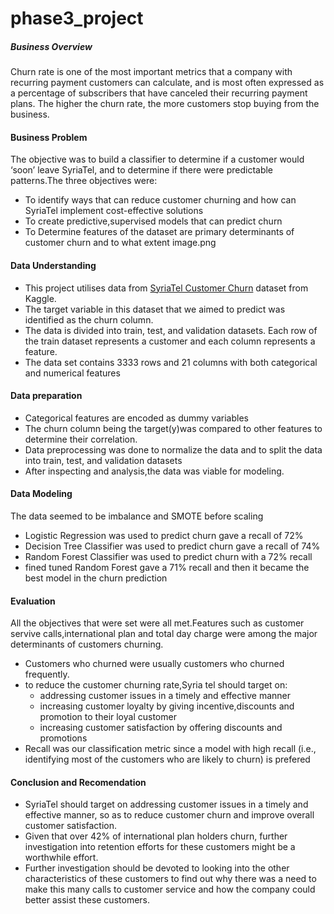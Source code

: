 # phase3_project


##### Business Overview

Churn rate is one of the most important metrics that a company with recurring payment customers can calculate, and is most often expressed as a percentage of subscribers that have canceled their recurring payment plans. The higher the churn rate, the more customers stop buying from the business.

#### Business Problem

The objective was to build a classifier to determine if a customer would ‘soon’ leave SyriaTel, and to determine if there were predictable patterns.The three objectives were:

- To identify ways that can reduce customer churning and how can SyriaTel implement cost-effective solutions
- To create predictive,supervised models that can predict churn
- To Determine features of the dataset are primary determinants of customer churn and to what extent
  image.png

#### Data Understanding

- This project utilises data from [SyriaTel Customer Churn](link) dataset from Kaggle.
- The target variable in this dataset that we aimed to predict was identified as the churn column.
- The data is divided into train, test, and validation datasets. Each row of the train dataset represents a customer and each column represents a feature.
- The data set contains 3333 rows and 21 columns with both categorical and numerical features

#### Data preparation

- Categorical features are encoded as dummy variables
- The churn column being the target(y)was compared to other features to determine their correlation.
- Data preprocessing was done to normalize the data and to split the data into train, test, and validation datasets
- After inspecting and analysis,the data was viable for modeling.

#### Data Modeling

The data seemed to be imbalance and SMOTE before scaling

- Logistic Regression was used to predict churn gave a recall of 72%
- Decision Tree Classifier was used to predict churn gave a recall of 74%
- Random Forest Classifier was used to predict churn with a 72% recall
- fined tuned Random Forest gave a 71% recall and then it became the best model in the churn prediction

#### Evaluation

All the objectives that were set were all met.Features such as customer servive calls,international plan and total day charge were among the major determinants of customers churning.

- Customers who churned were usually customers who churned frequently.
- to reduce the customer churning rate,Syria tel should target on:
  - addressing customer issues in a timely and effective manner
  - increasing customer loyalty by giving incentive,discounts and promotion to their loyal customer
  - increasing customer satisfaction by offering discounts and promotions
- Recall was our classification metric since a model with high recall (i.e., identifying most of the customers who are likely to churn) is prefered

#### Conclusion and Recomendation

- SyriaTel should target on addressing customer issues in a timely and effective manner, so as to reduce customer churn and improve overall customer satisfaction.
- Given that over 42% of international plan holders churn, further investigation into retention efforts for these customers might be a worthwhile effort.
- Further investigation should be devoted to looking into the other characteristics of these customers to find out why there was a need to make this many calls to customer service and how the company could better assist these customers.
